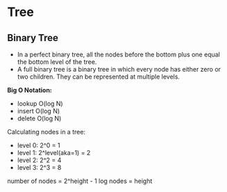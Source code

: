 # Tree

## Binary Tree

- In a perfect binary tree, all the nodes before the bottom plus one equal the bottom level of the tree.
- A full binary tree is a binary tree in which every node has either zero or two children. They can be represented at multiple levels.

**Big O Notation:**

- lookup O(log N)
- insert O(log N)
- delete O(log N)

Calculating nodes in a tree:

- level 0: 2^0 = 1
- level 1: 2^level(aka=1) = 2
- level 2: 2^2 = 4
- level 3: 2^3 = 8

number of nodes = 2^height - 1
log nodes = height
